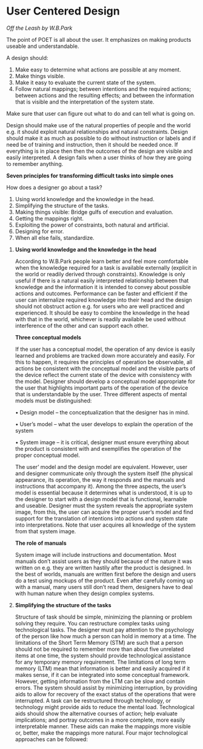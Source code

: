 <html>
<h1>User Centered Design</h1> 
<p><i>Off the Leash by W.B.Park</i></p>

<p>The point of POET is all about the user. It emphasizes on making products useable and understandable. </p>
<p>A design should:</p>
<ol>
    <li>Make easy to determine what actions are possible at any moment.</li>
    <li>Make things visible.</li>
    <li>Make it easy to evaluate the current state of the system.</li>
    <li>Follow natural mappings; between intentions and the required actions; between actions and the resulting effects; and between the information that is visible and the interpretation of the system state.</li>
</ol>
<p>Make sure that user can figure out what to do and can tell what is going on.</p>
<p>Design should make use of the natural properties of people and the world e.g. it should exploit natural relationships and natural constraints. Design should make it as much as possible to do without instruction or labels and if need be of training and instruction, then it should be needed once. If everything is in place then then the outcomes of the design are visible and easily interpreted. A design fails when a user thinks of how they are going to remember anything. </p>
<p><strong>Seven principles for transforming difficult tasks into simple ones</strong></p>
<p>How does a designer go about a task?</p>
<ol start="1">
<li>Using world knowledge and the knowledge in the head.</li>
<li>Simplifying the structure of the tasks.</li>
<li>Making things visible: Bridge gulfs of execution and evaluation.</li>
<li>Getting the mappings right.</li>
<li>Exploiting the power of constraints, both natural and artificial.</li>
<li>Designing for error.</li>
<li>When all else fails, standardize.</li>
</ol>
<ol start="1">
<li><strong>Using world knowledge and the knowledge in the head</strong></li>
<p>According to W.B.Park people learn better and feel more comfortable when the knowledge required for a task is available externally (explicit in the world or readily derived through constraints). Knowledge is only useful if there is a natural easily interpreted relationship between that knowledge and the information it is intended to convey about possible actions and outcomes. Performance can be faster and efficient if the user can internalize required knowledge into their head and the design should not obstruct action e.g. for users who are well practiced and experienced. It should be easy to combine the knowledge in the head with that in the world, whichever is readily available be used without interference of the other and can support each other. </p>
<p><strong>Three conceptual models</strong></p>
<p>If the user has a conceptual model, the operation of any device is easily learned and problems are tracked down more accurately and easily. For this to happen, it requires the principles of operation be observable, all actions be consistent with the conceptual model and the visible parts of the device reflect the current state of the device with consistency with the model. Designer should develop a conceptual model appropriate for the user that highlights important parts of the operation of the device that is understandable by the user. Three different aspects of mental models must be distinguished:</p>
<p>•	Design model – the conceptualization that the designer has in mind.</p>
<p>•	User’s model – what the user develops to explain the operation of the system</p>
<p>•	System image – it is critical, designer must ensure everything about the product is consistent with and exemplifies the operation of the proper conceptual model.</p>
<p>The user’ model and the design model are equivalent. However, user and designer communicate only through the system itself (the physical appearance, its operation, the way it responds and the manuals and instructions that accompany it). Among the three aspects, the user’s model is essential because it determines what is understood, it is up to the designer to start with a design model that is functional, learnable and useable. Designer must the system reveals the appropriate system image, from this, the user can acquire the proper user’s model and find support for the translation of intentions into actions and system state into interpretations. Note that user acquires all knowledge of the system from that system image.</p>
<p><strong>The role of manuals</strong></p>
<p>System image will include instructions and documentation. Most manuals don’t assist users as they should because of the nature it was written on e.g. they are written hastily after the product is designed. In the best of worlds, manuals are written first before the design and users do a test using mockups of the product. Even after carefully coming up with a manual, many users still don’t read them, designers have to deal with human nature when they design complex systems.</p>
<li><strong>Simplifying the structure of the tasks</strong></li>
<p>Structure of task should be simple, minimizing the planning or problem solving they require. You can restructure complex tasks using technological tasks. The designer must pay attention to the psychology of the person like how much a person can hold in memory at a time. The limitations of the Short Term Memory (STM) are such that a person should not be required to remember more than about five unrelated items at one time, the system should provide technological assistance for any temporary memory requirement. The limitations of long term memory (LTM) mean that information is better and easily acquired if it makes sense, if it can be integrated into some conceptual framework. However, getting information from the LTM can be slow and contain errors. The system should assist by minimizing interruption, by providing aids to allow for recovery of the exact status of the operations that were interrupted. A task can be restructured through technology, or technology might provide aids to reduce the mental load. Technological aids should show the alternative courses of action; help evaluate implications; and portray outcomes in a more complete, more easily interpretable manner. These aids can make the mappings more visible or, better, make the mappings more natural. Four major technological approaches can be followed:</p>
